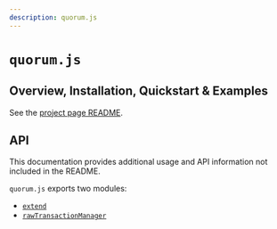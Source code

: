 ```yaml
---
description: quorum.js
---
```


# `quorum.js`

## Overview, Installation, Quickstart & Examples

See the [project page README](https://github.com/ConsenSys/quorum.js).

## API

This documentation provides additional usage and API information not included in the README.

`quorum.js` exports two modules:

* [`extend`](extend.md)
* [`rawTransactionManager`](RawTransactionManager.md)

